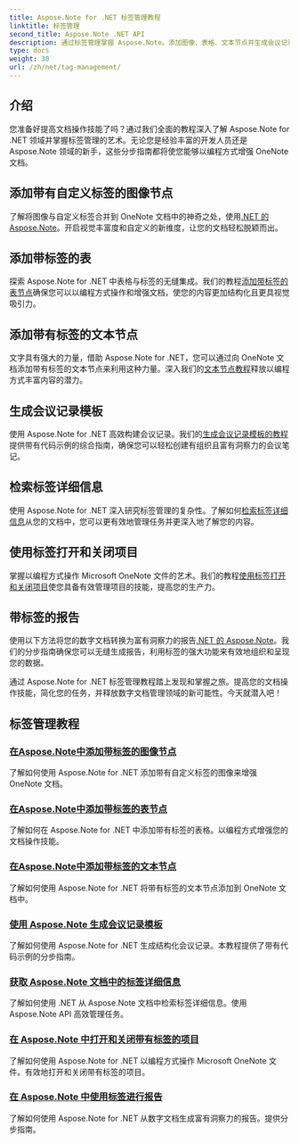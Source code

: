 ```yaml
---
title: Aspose.Note for .NET 标签管理教程
linktitle: 标签管理
second_title: Aspose.Note .NET API
description: 通过标签管理掌握 Aspose.Note。添加图像、表格、文本节点并生成会议记录。检索标签详细信息并增强文档操作。
type: docs
weight: 30
url: /zh/net/tag-management/
---
```


## 介绍

您准备好提高文档操作技能了吗？通过我们全面的教程深入了解 Aspose.Note for .NET 领域并掌握标签管理的艺术。无论您是经验丰富的开发人员还是 Aspose.Note 领域的新手，这些分步指南都将使您能够以编程方式增强 OneNote 文档。

## 添加带有自定义标签的图像节点
了解将图像与自定义标签合并到 OneNote 文档中的神奇之处，使用[.NET 的 Aspose.Note](./add-image-node-tag/)。开启视觉丰富度和自定义的新维度，让您的文档轻松脱颖而出。

## 添加带标签的表
探索 Aspose.Note for .NET 中表格与标签的无缝集成。我们的教程[添加带标签的表节点](./add-table-node-tag/)确保您可以以编程方式操作和增强文档，使您的内容更加结构化且更具视觉吸引力。

## 添加带有标签的文本节点
文字具有强大的力量，借助 Aspose.Note for .NET，您可以通过向 OneNote 文档添加带有标签的文本节点来利用这种力量。深入我们的[文本节点教程](./add-text-node-tag/)释放以编程方式丰富内容的潜力。

## 生成会议记录模板
使用 Aspose.Note for .NET 高效构建会议记录。我们的[生成会议记录模板的教程](./generate-template-meeting-notes/)提供带有代码示例的综合指南，确保您可以轻松创建有组织且富有洞察力的会议笔记。

## 检索标签详细信息
使用 Aspose.Note for .NET 深入研究标签管理的复杂性。了解如何[检索标签详细信息](./get-tag-details/)从您的文档中，您可以更有效地管理任务并更深入地了解您的内容。

## 使用标签打开和关闭项目
掌握以编程方式操作 Microsoft OneNote 文件的艺术。我们的教程[使用标签打开和关闭项目](./open-close-projects-tags/)使您具备有效管理项目的技能，提高您的生产力。

## 带标签的报告
使用以下方法将您的数字文档转换为富有洞察力的报告[.NET 的 Aspose.Note](./reporting-tags/)。我们的分步指南确保您可以无缝生成报告，利用标签的强大功能来有效地组织和呈现您的数据。

通过 Aspose.Note for .NET 标签管理教程踏上发现和掌握之旅。提高您的文档操作技能，简化您的任务，并释放数字文档管理领域的新可能性。今天就潜入吧！
## 标签管理教程
### [在Aspose.Note中添加带标签的图像节点](./add-image-node-tag/)
了解如何使用 Aspose.Note for .NET 添加带有自定义标签的图像来增强 OneNote 文档。
### [在Aspose.Note中添加带标签的表节点](./add-table-node-tag/)
了解如何在 Aspose.Note for .NET 中添加带有标签的表格。以编程方式增强您的文档操作技能。
### [在Aspose.Note中添加带标签的文本节点](./add-text-node-tag/)
了解如何使用 Aspose.Note for .NET 将带有标签的文本节点添加到 OneNote 文档中。
### [使用 Aspose.Note 生成会议记录模板](./generate-template-meeting-notes/)
了解如何使用 Aspose.Note for .NET 生成结构化会议记录。本教程提供了带有代码示例的分步指南。
### [获取 Aspose.Note 文档中的标签详细信息](./get-tag-details/)
了解如何使用 .NET 从 Aspose.Note 文档中检索标签详细信息。使用 Aspose.Note API 高效管理任务。
### [在 Aspose.Note 中打开和关闭带有标签的项目](./open-close-projects-tags/)
了解如何使用 Aspose.Note for .NET 以编程方式操作 Microsoft OneNote 文件。有效地打开和关闭带有标签的项目。
### [在 Aspose.Note 中使用标签进行报告](./reporting-tags/)
了解如何使用 Aspose.Note for .NET 从数字文档生成富有洞察力的报告。提供分步指南。